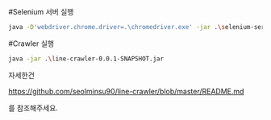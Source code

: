 #Selenium 서버 실행
```bash
java -D'webdriver.chrome.driver=.\chromedriver.exe' -jar .\selenium-server-standalone-3.141.59.jar -timeout 300 -browserTimeout 60 -port 44444
```
#Crawler 실행
```bash
java -jar .\line-crawler-0.0.1-SNAPSHOT.jar
```

자세한건

https://github.com/seolminsu90/line-crawler/blob/master/README.md

를 참조해주세요.
